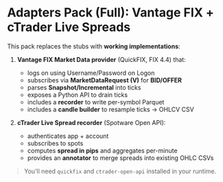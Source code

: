 # Adapters Pack (Full): Vantage FIX + cTrader Live Spreads

This pack replaces the stubs with **working implementations**:

1) **Vantage FIX Market Data provider** (QuickFIX, FIX 4.4) that:
   - logs on using Username/Password on Logon
   - subscribes via **MarketDataRequest (V)** for **BID/OFFER**
   - parses **Snapshot/Incremental** into ticks
   - exposes a Python API to drain ticks
   - includes a **recorder** to write per-symbol Parquet
   - includes a **candle builder** to resample ticks → OHLCV CSV

2) **cTrader Live Spread recorder** (Spotware Open API):
   - authenticates app + account
   - subscribes to spots
   - computes **spread in pips** and aggregates per-minute
   - provides an **annotator** to merge spreads into existing OHLC CSVs

> You’ll need `quickfix` and `ctrader-open-api` installed in your runtime.
